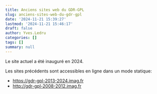 ```yaml
---
title: Anciens sites web du GDR-GPL
slug: anciens-sites-web-du-gdr-gpl
date: '2024-11-21 15:39:27'
lastmod: '2024-11-21 15:46:17'
draft: false
author: Yves.Ledru
categories: []
tags: []
summary: null
---
```


Le site actuel a été inauguré en 2024.

Les sites précédents sont accessibles en ligne dans un mode statique:

  * <https://gdr-gpl-2013-2024.imag.fr>
  * <http://gdr-gpl-2008-2012.imag.fr>


